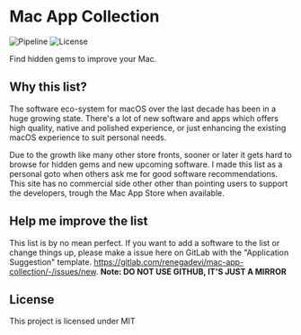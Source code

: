 # Mac App Collection
![Pipeline](https://gitlab.com/renegadevi/mac-app-collection/badges/master/pipeline.svg)
![License](https://user-content.gitlab-static.net/2aaabd200c994f2aa9249134ce93c571514dd4a8/68747470733a2f2f696d672e736869656c64732e696f2f62616467652f6c6963656e73652d4d49542d626c7565)

Find hidden gems to improve your Mac.

## Why this list?

The software eco-system for macOS over the last decade has been in a huge growing state. There's a lot of new software and apps which offers high quality, native and polished experience, or just enhancing the existing macOS experience to suit personal needs.

Due to the growth like many other store fronts, sooner or later it gets hard to browse for hidden gems and new upcoming software. I made this list as a personal goto when others ask me for good software recommendations. This site has no commercial side other other than pointing users to support the developers, trough the Mac App Store when available.

## Help me improve the list

This list is by no mean perfect. If you want to add a software to the list or change things up, please make a issue here on GitLab with the "Application Suggestion" template. https://gitlab.com/renegadevi/mac-app-collection/-/issues/new. **Note: DO NOT USE GITHUB, IT'S JUST A MIRROR**

## License

This project is licensed under MIT
